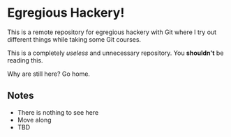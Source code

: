 # Egregious Hackery!
This is a remote repository for egregious hackery with Git where I try out different things while taking some Git courses.

This is a completely _useless_ and unnecessary repository. You **shouldn't** be reading this.

Why are still here? Go home.

## Notes
- There is nothing to see here
- Move along
- TBD
